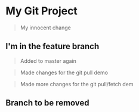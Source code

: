 # My Git Project


> My innocent change

## I'm in the feature branch

> Added to master again 

> Made changes for the git pull demo

> Made more changes for the git pull/fetch dem

## Branch to be removed
